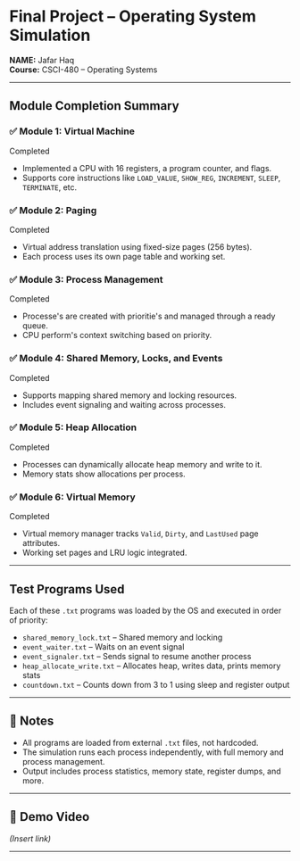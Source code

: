 # Final Project – Operating System Simulation  
**NAME:** Jafar Haq  
**Course:** CSCI-480 – Operating Systems

---

## Module Completion Summary

### ✅ Module 1: Virtual Machine  
Completed  
- Implemented a CPU with 16 registers, a program counter, and flags.  
- Supports core instructions like `LOAD_VALUE`, `SHOW_REG`, `INCREMENT`, `SLEEP`, `TERMINATE`, etc.

### ✅ Module 2: Paging  
Completed  
- Virtual address translation using fixed-size pages (256 bytes).  
- Each process uses its own page table and working set.

### ✅ Module 3: Process Management  
Completed  
- Processe's are created with prioritie's and managed through a ready queue.  
- CPU perform's context switching based on priority.

### ✅ Module 4: Shared Memory, Locks, and Events  
Completed  
- Supports mapping shared memory and locking resources.  
- Includes event signaling and waiting across processes.

### ✅ Module 5: Heap Allocation  
Completed  
- Processes can dynamically allocate heap memory and write to it.  
- Memory stats show allocations per process.

### ✅ Module 6: Virtual Memory  
Completed  
- Virtual memory manager tracks `Valid`, `Dirty`, and `LastUsed` page attributes.  
- Working set pages and LRU logic integrated.

---

## Test Programs Used

Each of these `.txt` programs was loaded by the OS and executed in order of priority:

- `shared_memory_lock.txt` – Shared memory and locking
- `event_waiter.txt` – Waits on an event signal
- `event_signaler.txt` – Sends signal to resume another process
- `heap_allocate_write.txt` – Allocates heap, writes data, prints memory stats
- `countdown.txt` – Counts down from 3 to 1 using sleep and register output

---

## 📌 Notes

- All programs are loaded from external `.txt` files, not hardcoded.  
- The simulation runs each process independently, with full memory and process management.  
- Output includes process statistics, memory state, register dumps, and more.

---

## 🎥 Demo Video

*(Insert link)*

---
